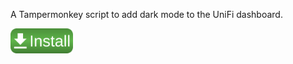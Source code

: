 A Tampermonkey script to add dark mode to the UniFi dashboard.

[<img alt="Install" width="100px" src="./installButton.svg" />](https://cdn.jsdelivr.net/gh/zacharee/UniFiDarkMode@master/main.user.js)
